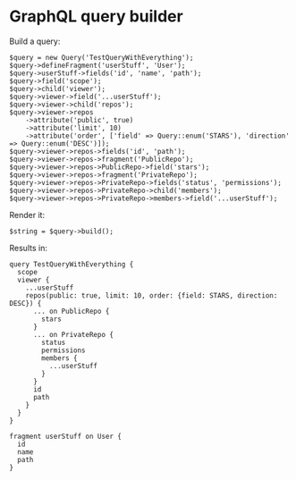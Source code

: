GraphQL query builder
====

Build a query:

	$query = new Query('TestQueryWithEverything');
	$query->defineFragment('userStuff', 'User');
	$query->userStuff->fields('id', 'name', 'path');
	$query->field('scope');
	$query->child('viewer');
	$query->viewer->field('...userStuff');
	$query->viewer->child('repos');
	$query->viewer->repos
		->attribute('public', true)
		->attribute('limit', 10)
		->attribute('order', ['field' => Query::enum('STARS'), 'direction' => Query::enum('DESC')]);
	$query->viewer->repos->fields('id', 'path');
	$query->viewer->repos->fragment('PublicRepo');
	$query->viewer->repos->PublicRepo->field('stars');
	$query->viewer->repos->fragment('PrivateRepo');
	$query->viewer->repos->PrivateRepo->fields('status', 'permissions');
	$query->viewer->repos->PrivateRepo->child('members');
	$query->viewer->repos->PrivateRepo->members->field('...userStuff');

Render it:

	$string = $query->build();

Results in:

	query TestQueryWithEverything {
	  scope
	  viewer {
	    ...userStuff
	    repos(public: true, limit: 10, order: {field: STARS, direction: DESC}) {
	      ... on PublicRepo {
	        stars
	      }
	      ... on PrivateRepo {
	        status
	        permissions
	        members {
	          ...userStuff
	        }
	      }
	      id
	      path
	    }
	  }
	}
	
	fragment userStuff on User {
	  id
	  name
	  path
	}

